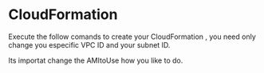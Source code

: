 # CloudFormation

Execute the follow comands to create your CloudFormation , you need only change you especific VPC ID and your subnet ID.

Its importat change the AMItoUse how you like to do.
